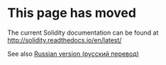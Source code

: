 <!-- TITLE: Solidity Tutorial -->



# This page has moved

The current Solidity documentation can be found at http://solidity.readthedocs.io/en/latest/

See also [Russian version (русский перевод)](http://wikijs.ethereum.wiki/%D0%A0%D1%83%D0%BA%D0%BE%D0%B2%D0%BE%D0%B4%D1%81%D1%82%D0%B2%D0%BE-%D0%BF%D0%BE-Solidity)  
